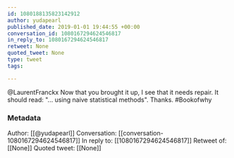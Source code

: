 ```yaml
---
id: 1080188135823142912
author: yudapearl
published_date: 2019-01-01 19:44:55 +00:00
conversation_id: 1080167294624546817
in_reply_to: 1080167294624546817
retweet: None
quoted_tweet: None
type: tweet
tags:

---
```


@LaurentFranckx Now that you brought it up, I see that it needs repair. It should read: "... using naive statistical methods". Thanks. #Bookofwhy

### Metadata

Author: [[@yudapearl]]
Conversation: [[conversation-1080167294624546817]]
In reply to: [[1080167294624546817]]
Retweet of: [[None]]
Quoted tweet: [[None]]
